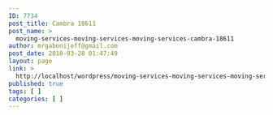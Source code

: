 ```yaml
---
ID: 7734
post_title: Cambra 18611
post_name: >
  moving-services-moving-services-moving-services-cambra-18611
author: mrgabonijeff@gmail.com
post_date: 2018-03-28 01:47:49
layout: page
link: >
  http://localhost/wordpress/moving-services-moving-services-moving-services-cambra-18611/
published: true
tags: [ ]
categories: [ ]
---
```

